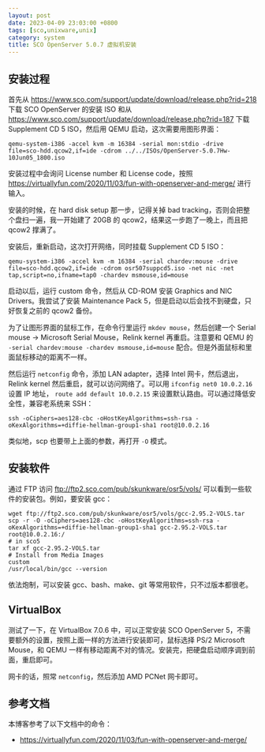 ```yaml
---
layout: post
date: 2023-04-09 23:03:00 +0800
tags: [sco,unixware,unix]
category: system
title: SCO OpenServer 5.0.7 虚拟机安装
---
```


## 安装过程

首先从 <https://www.sco.com/support/update/download/release.php?rid=218> 下载 SCO OpenServer 的安装 ISO 和从 <https://www.sco.com/support/update/download/release.php?rid=187> 下载 Supplement CD 5 ISO，然后用 QEMU 启动，这次需要用图形界面：

```shell
qemu-system-i386 -accel kvm -m 16384 -serial mon:stdio -drive file=sco-hdd.qcow2,if=ide -cdrom ../../ISOs/OpenServer-5.0.7Hw-10Jun05_1800.iso
```

安装过程中会询问 License number 和 License code，按照 <https://virtuallyfun.com/2020/11/03/fun-with-openserver-and-merge/> 进行输入。

安装的时候，在 hard disk setup 那一步，记得关掉 bad tracking，否则会把整个盘扫一遍，我一开始建了 20GB 的 qcow2，结果这一步跑了一晚上，而且把 qcow2 撑满了。

安装后，重新启动，这次打开网络，同时挂载 Supplement CD 5 ISO：

```shell
qemu-system-i386 -accel kvm -m 16384 -serial chardev:mouse -drive file=sco-hdd.qcow2,if=ide -cdrom osr507suppcd5.iso -net nic -net tap,script=no,ifname=tap0 -chardev msmouse,id=mouse
```

启动以后，运行 custom 命令，然后从 CD-ROM 安装 Graphics and NIC Drivers。我尝试了安装 Maintenance Pack 5，但是启动以后会找不到硬盘，只好恢复之前的 qcow2 备份。

为了让图形界面的鼠标工作，在命令行里运行 `mkdev mouse`，然后创建一个 Serial mouse -> Microsoft Serial Mouse，Relink kernel 再重启。注意要和 QEMU 的 `-serial chardev:mouse -chardev msmouse,id=mouse` 配合。但是外面鼠标和里面鼠标移动的距离不一样。

然后运行 `netconfig` 命令，添加 LAN adapter，选择 Intel 网卡，然后退出，Relink kernel 然后重启，就可以访问网络了。可以用 `ifconfig net0 10.0.2.16` 设置 IP 地址， `route add default 10.0.2.15` 来设置默认路由。可以通过降低安全性，兼容老系统来 SSH：

```shell
ssh -oCiphers=aes128-cbc -oHostKeyAlgorithms=ssh-rsa -oKexAlgorithms=+diffie-hellman-group1-sha1 root@10.0.2.16
```

类似地，scp 也要带上上面的参数，再打开 `-O` 模式。

## 安装软件

通过 FTP 访问 <ftp://ftp2.sco.com/pub/skunkware/osr5/vols/> 可以看到一些软件的安装包。例如，要安装 gcc：

```shell
wget ftp://ftp2.sco.com/pub/skunkware/osr5/vols/gcc-2.95.2-VOLS.tar
scp -r -O -oCiphers=aes128-cbc -oHostKeyAlgorithms=ssh-rsa -oKexAlgorithms=+diffie-hellman-group1-sha1 gcc-2.95.2-VOLS.tar root@10.0.2.16:/
# in sco5
tar xf gcc-2.95.2-VOLS.tar
# Install from Media Images
custom
/usr/local/bin/gcc --version
```

依法炮制，可以安装 gcc、bash、make、git 等常用软件，只不过版本都很老。

## VirtualBox

测试了一下，在 VirtualBox 7.0.6 中，可以正常安装 SCO OpenServer 5，不需要额外的设置，按照上面一样的方法进行安装即可，鼠标选择 PS/2 Microsoft Mouse，和 QEMU 一样有移动距离不对的情况。安装完，把硬盘启动顺序调到前面，重启即可。

网卡的话，照常 `netconfig`，然后添加 AMD PCNet 网卡即可。

## 参考文档

本博客参考了以下文档中的命令：

- <https://virtuallyfun.com/2020/11/03/fun-with-openserver-and-merge/>